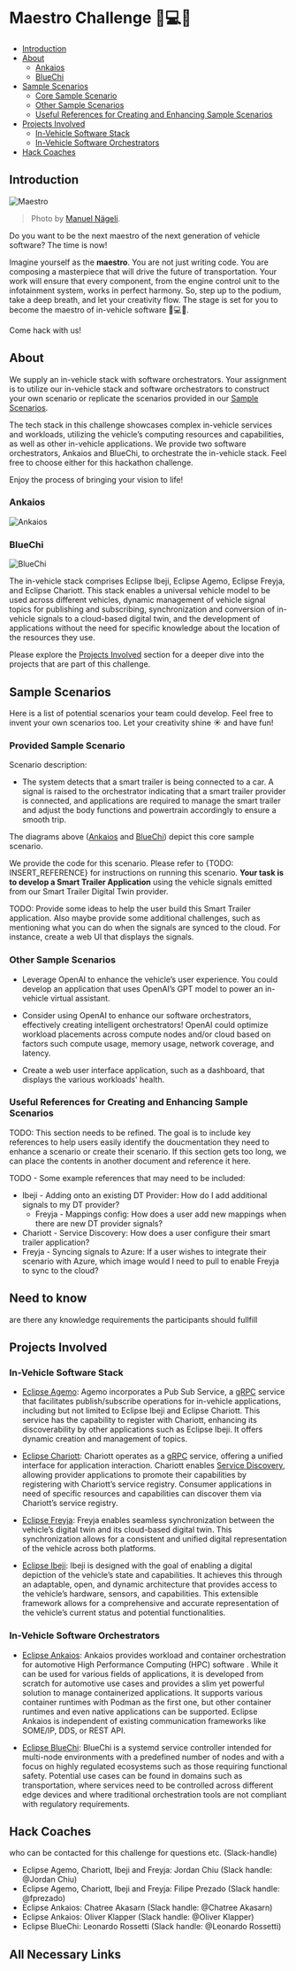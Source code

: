 
# Maestro Challenge 🚗💻🎶
- [Introduction](#introduction)
- [About](#about)
    - [Ankaios](#Ankaios)
    - [BlueChi](#BlueChi)
- [Sample Scenarios](#sample-scenarios)
    - [Core Sample Scenario](#core-sample-scenario)
    - [Other Sample Scenarios](#other-sample-scenarios)
    - [Useful References for Creating and Enhancing Sample Scenarios](#useful-references-for-creating-and-enhancing-sample-scenarios)
- [Projects Involved](#projects-involved)
    - [In-Vehicle Software Stack](#in-vehicle-software-stack)
    - [In-Vehicle Software Orchestrators](#in-vehicle-software-orchestrators)
- [Hack Coaches](#hack-coaches)

## Introduction
![Maestro](docs/diagrams//orchestra_picture.jpg)
>Photo by <a href="https://unsplash.com/@gwundrig?utm_content=creditCopyText&utm_medium=referral&utm_source=unsplash">Manuel Nägeli</a>.

Do you want to be the next maestro of the next generation of vehicle software? The time is now!

Imagine yourself as the **maestro**. You are not just writing code. You are composing a masterpiece that will drive the future of transportation. Your work will ensure that every component, from the engine control unit to the infotainment system, works in perfect harmony. So, step up to the podium, take a deep breath, and let your creativity flow. The stage is set for you to become the maestro of in-vehicle software 🚗💻🎶.

Come hack with us!

## About

We supply an in-vehicle stack with software orchestrators. Your assignment is to utilize our in-vehicle stack and software orchestrators to construct your own scenario or replicate the scenarios provided in our [Sample Scenarios](#sample-scenarios).

The tech stack in this challenge showcases complex in-vehicle services and workloads, utilizing the vehicle’s computing resources and capabilities, as well as other in-vehicle applications. We provide two software orchestrators, Ankaios and BlueChi, to orchestrate the in-vehicle stack. Feel free to choose either for this hackathon challenge.

Enjoy the process of bringing your vision to life!

### Ankaios
![Ankaios](docs/diagrams/ankaios.png)

### BlueChi
![BlueChi](docs/diagrams/bluechi.png)

The in-vehicle stack comprises Eclipse Ibeji, Eclipse Agemo, Eclipse Freyja, and Eclipse Chariott. This stack enables a universal vehicle model to be used across different vehicles, dynamic management of vehicle signal topics for publishing and subscribing, synchronization and conversion of in-vehicle signals to a cloud-based digital twin, and the development of applications without the need for specific knowledge about the location of the resources they use.

Please explore the [Projects Involved](#projects-involved) section for a deeper dive into the projects that are part of this challenge.

## Sample Scenarios

Here is a list of potential scenarios your team could develop. Feel free to invent your own scenarios too. Let your creativity shine ☀️ and have fun!

### Provided Sample Scenario

Scenario description:
- The system detects that a smart trailer is being connected to a car. A signal is raised to the orchestrator indicating that a smart trailer provider is connected, and applications are required to manage the smart trailer and adjust the body functions and powertrain accordingly to ensure a smooth trip.

The diagrams above ([Ankaios](#ankaios) and [BlueChi](#bluechi)) depict this core sample scenario.

We provide the code for this scenario. Please refer to {TODO: INSERT_REFERENCE} for instructions on running this scenario. **Your task is to develop a Smart Trailer Application** using the vehicle signals emitted from our Smart Trailer Digital Twin provider.

TODO: Provide some ideas to help the user build this Smart Trailer application. Also maybe provide some additional challenges, such as mentioning what you can do when the signals are synced to the cloud. For instance, create a web UI that displays the signals.

### Other Sample Scenarios
- Leverage OpenAI to enhance the vehicle’s user experience. You could develop an application that uses OpenAI’s GPT model to power an in-vehicle virtual assistant.

- Consider using OpenAI to enhance our software orchestrators, effectively creating intelligent orchestrators! OpenAI could optimize workload placements across compute nodes and/or cloud based on factors such compute usage, memory usage, network coverage, and latency.

- Create a web user interface application, such as a dashboard, that displays the various workloads' health.

### Useful References for Creating and Enhancing Sample Scenarios
TODO: This section needs to be refined. The goal is to include key references to help users easily identify the doucmentation they need to enhance a scenario or create their scenario. If this section gets too long, we can place the contents in another document and reference it here.

TODO - Some example references that may need to be included:
- Ibeji - Adding onto an existing DT Provider: How do I add additional signals to my DT provider?
    - Freyja - Mappings config: How does a user add new mappings when there are new DT provider signals?
- Chariott - Service Discovery: How does a user configure their smart trailer application?
- Freyja - Syncing signals to Azure: If a user wishes to integrate their scenario with Azure, which image would I need to pull to enable Freyja to sync to the cloud?

## Need to know
are there any knowledge requirements the participants should fullfill

## Projects Involved

### In-Vehicle Software Stack
- [Eclipse Agemo](https://github.com/eclipse-chariott/Agemo): Agemo incorporates a Pub Sub Service, a [gRPC](https://grpc.io/docs/what-is-grpc/introduction/) service that facilitates publish/subscribe operations for in-vehicle applications, including but not limited to Eclipse Ibeji and Eclipse Chariott. This service has the capability to register with Chariott, enhancing its discoverability by other applications such as Eclipse Ibeji. It offers dynamic creation and management of topics.

- [Eclipse Chariott](https://github.com/eclipse-chariott/chariott): Chariott operates as a [gRPC](https://grpc.io/docs/what-is-grpc/introduction/) service, offering a unified interface for application interaction. Chariott enables [Service Discovery](https://github.com/eclipse-chariott/chariott/blob/main/service_discovery/README.md), allowing provider applications to promote their capabilities by registering with Chariott’s service registry. Consumer applications in need of specific resources and capabilities can discover them via Chariott’s service registry.

- [Eclipse Freyja](https://github.com/eclipse-ibeji/freyja/): Freyja enables seamless synchronization between the vehicle’s digital twin and its cloud-based digital twin. This synchronization allows for a consistent and unified digital representation of the vehicle across both platforms.

- [Eclipse Ibeji](https://github.com/eclipse-ibeji/ibeji): Ibeji is designed with the goal of enabling a digital depiction of the vehicle’s state and capabilities. It achieves this through an adaptable, open, and dynamic architecture that provides access to the vehicle’s hardware, sensors, and capabilities. This extensible framework allows for a comprehensive and accurate representation of the vehicle’s current status and potential functionalities.

### In-Vehicle Software Orchestrators
- [Eclipse Ankaios](https://eclipse-ankaios.github.io/ankaios): Ankaios provides workload and container orchestration for automotive High Performance Computing (HPC) software . While it can be used for various fields of applications, it is developed from scratch for automotive use cases and provides a slim yet powerful solution to manage containerized applications. It supports various container runtimes with Podman as the first one, but other container runtimes and even native applications can be supported. Eclipse Ankaios is independent of existing communication frameworks like SOME/IP, DDS, or REST API.

- [Eclipse BlueChi](https://github.com/containers/bluechi): BlueChi is a systemd service controller intended for multi-node environments with a predefined number of nodes and with a focus on highly regulated ecosystems such as those requiring functional safety. Potential use cases can be found in domains such as transportation, where services need to be controlled across different edge devices and where traditional orchestration tools are not compliant with regulatory requirements.

## Hack Coaches
who can be contacted for this challenge for questions etc. (Slack-handle)

- Eclipse Agemo, Chariott, Ibeji and Freyja: Jordan Chiu (Slack handle: @Jordan Chiu)
- Eclipse Agemo, Chariott, Ibeji and Freyja: Filipe Prezado (Slack handle: @fprezado)
- Eclipse Ankaios: Chatree Akasarn (Slack handle: @Chatree Akasarn)
- Eclipse Ankaios: Oliver Klapper (Slack handle: @Oliver Klapper)
- Eclipse BlueChi: Leonardo Rossetti (Slack handle: @Leonardo Rossetti)


## All Necessary Links
